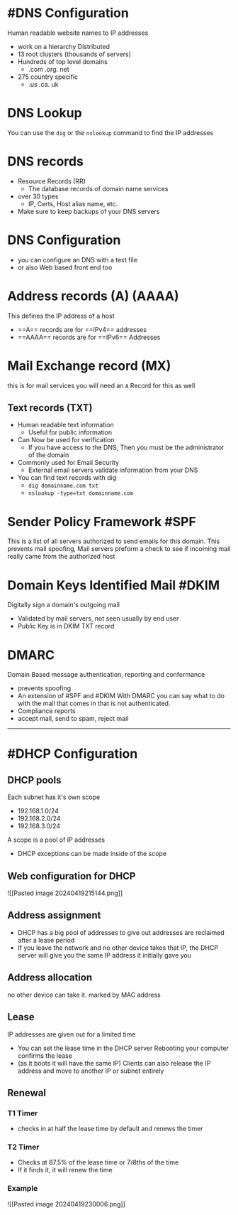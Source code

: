 # #DNS Configuration
Human readable website names to IP addresses
- work on a hierarchy
Distributed
- 13 root clusters (thousands of servers)
- Hundreds of top level domains
	- .com .org. net
- 275 country specific
	- .us .ca. uk
# DNS Lookup
You can use the `dig` or the `nslookup` command to find the IP addresses

# DNS records
- Resource Records (RR)
	- The database records of domain name services
- over 30 types
	- IP, Certs, Host alias name, etc.
- Make sure to keep backups of your DNS servers
# DNS Configuration
- you can configure an DNS with a text file
- or also Web based front end too
# Address records (A) (AAAA)
This defines the IP address of a host
- ==A== records are for ==IPv4== addresses
- ==AAAA== records are for ==IPv6== Addresses
# Mail Exchange record (MX)
this is for mail services you will need an `A` Record for this as well
## Text records (TXT)
- Human readable text information
	- Useful for public information
- Can Now be used for verification
	- If you have access to the DNS, Then you must be the administrator of the domain
- Commonly used for Email Security
	- External email servers validate information from your DNS
- You can find text records with dig
	- `dig domainname.com txt`
	- `nslookup -type=txt domainname.com`
# Sender Policy Framework #SPF
This is a list of all servers authorized to send emails for this domain. This prevents mail spoofing, Mail servers preform a check to see if incoming mail really came from the authorized host
# Domain Keys Identified Mail #DKIM
Digitally sign a domain's outgoing mail
- Validated by mail servers, not seen usually by end user
- Public Key is in DKIM TXT record
# DMARC
Domain Based message authentication, reporting and conformance
- prevents spoofing
- An extension of #SPF and #DKIM
With DMARC you can say what to do with the mail that comes in that is not authenticated.
- Compliance reports
- accept mail, send to spam, reject mail
---
# #DHCP Configuration
## DHCP pools
Each subnet has it's own scope
- 192.168.1.0/24
- 192.168.2.0/24
- 192.168.3.0/24

A scope is a pool of IP addresses
- DHCP exceptions can be made inside of the scope
## Web configuration for DHCP
![[Pasted image 20240419215144.png]]
## Address assignment
- DHCP has a big pool of addresses to give out
addresses are reclaimed after a lease period
- If you leave the network and no other device takes that IP, the DHCP server will give you the same IP address it initially gave you
## Address allocation
no other device can take it. marked by MAC address
## Lease
IP addresses are given out for a limited time
- You can set the lease time in the DHCP server
Rebooting your computer confirms the lease 
- (as it boots it will have the same IP)
Clients can also release the IP address and move to another IP or subnet entirely
## Renewal
### T1 Timer
- checks in at half the lease time by default and renews the timer
### T2 Timer
- Checks at 87.5% of the lease time or 7/8ths of the time
- If it finds it, it will renew the time
### Example
![[Pasted image 20240419230006.png]]
